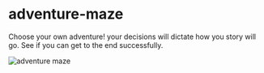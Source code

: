 # adventure-maze

Choose your own adventure! your decisions will dictate how you story will go. See if you can get to the end successfully.


![adventure maze](adventure-maze.gif)

